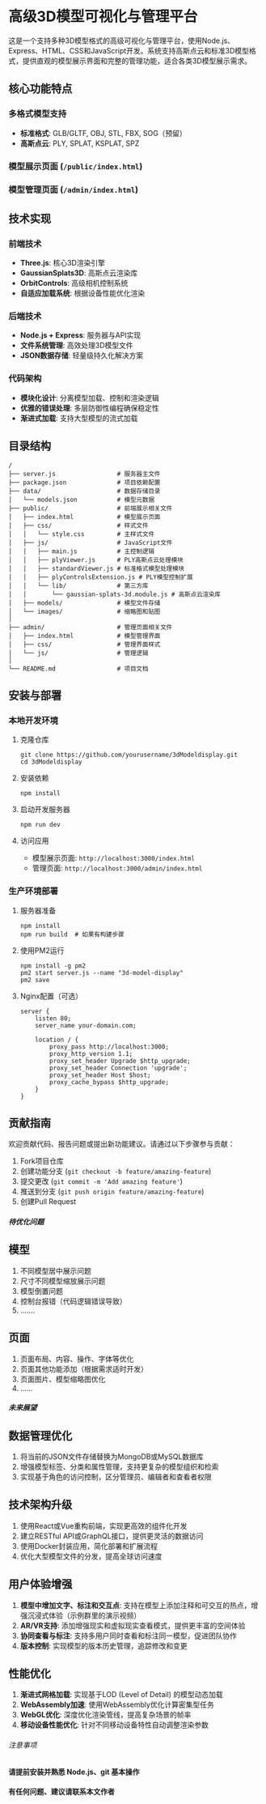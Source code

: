# 高级3D模型可视化与管理平台

这是一个支持多种3D模型格式的高级可视化与管理平台，使用Node.js、Express、HTML、CSS和JavaScript开发。系统支持高斯点云和标准3D模型格式，提供直观的模型展示界面和完整的管理功能，适合各类3D模型展示需求。

## 核心功能特点

### 多格式模型支持
- **标准格式**: GLB/GLTF, OBJ, STL, FBX, SOG（预留）
- **高斯点云**: PLY, SPLAT, KSPLAT, SPZ

### 模型展示页面 (`/public/index.html`)


### 模型管理页面 (`/admin/index.html`)


## 技术实现

### 前端技术
- **Three.js**: 核心3D渲染引擎
- **GaussianSplats3D**: 高斯点云渲染库
- **OrbitControls**: 高级相机控制系统
- **自适应加载系统**: 根据设备性能优化渲染

### 后端技术
- **Node.js + Express**: 服务器与API实现
- **文件系统管理**: 高效处理3D模型文件
- **JSON数据存储**: 轻量级持久化解决方案

### 代码架构
- **模块化设计**: 分离模型加载、控制和渲染逻辑
- **优雅的错误处理**: 多层防御性编程确保稳定性
- **渐进式加载**: 支持大型模型的流式加载

## 目录结构

```
/
├── server.js                 # 服务器主文件
├── package.json              # 项目依赖配置
├── data/                     # 数据存储目录
│   └── models.json           # 模型元数据
├── public/                   # 前端展示相关文件
│   ├── index.html            # 模型展示页面
│   ├── css/                  # 样式文件
│   │   └── style.css         # 主样式文件
│   ├── js/                   # JavaScript文件
│   │   ├── main.js           # 主控制逻辑
│   │   ├── plyViewer.js      # PLY高斯点云处理模块
│   │   ├── standardViewer.js # 标准格式模型处理模块
│   │   ├── plyControlsExtension.js # PLY模型控制扩展
│   │   └── lib/              # 第三方库
│   │       └── gaussian-splats-3d.module.js # 高斯点云渲染库
│   ├── models/               # 模型文件存储
│   └── images/               # 缩略图和贴图
│
├── admin/                    # 管理页面相关文件
│   ├── index.html            # 模型管理界面
│   ├── css/                  # 管理界面样式
│   └── js/                   # 管理逻辑
│
└── README.md                 # 项目文档
```

## 安装与部署

### 本地开发环境
1. 克隆仓库
   ```
   git clone https://github.com/yourusername/3dModeldisplay.git
   cd 3dModeldisplay
   ```

2. 安装依赖
   ```
   npm install
   ```

3. 启动开发服务器
   ```
   npm run dev
   ```

4. 访问应用
   - 模型展示页面: `http://localhost:3000/index.html`
   - 管理页面: `http://localhost:3000/admin/index.html`

### 生产环境部署
1. 服务器准备
   ```
   npm install
   npm run build  # 如果有构建步骤
   ```

2. 使用PM2运行
   ```
   npm install -g pm2
   pm2 start server.js --name "3d-model-display"
   pm2 save
   ```

3. Nginx配置（可选）
   ```nginx
   server {
       listen 80;
       server_name your-domain.com;
       
       location / {
           proxy_pass http://localhost:3000;
           proxy_http_version 1.1;
           proxy_set_header Upgrade $http_upgrade;
           proxy_set_header Connection 'upgrade';
           proxy_set_header Host $host;
           proxy_cache_bypass $http_upgrade;
       }
   }
   ```

## 贡献指南
欢迎贡献代码、报告问题或提出新功能建议。请通过以下步骤参与贡献：

1. Fork项目仓库
2. 创建功能分支 (`git checkout -b feature/amazing-feature`)
3. 提交更改 (`git commit -m 'Add amazing feature'`)
4. 推送到分支 (`git push origin feature/amazing-feature`)
5. 创建Pull Request

##### 待优化问题
## 模型
1. 不同模型居中展示问题
2. 尺寸不同模型缩放展示问题
3. 模型倒置问题
4. 控制台报错（代码逻辑错误导致）
5. .......
## 页面
1. 页面布局、内容、操作、字体等优化
2. 页面其他功能添加（根据需求适时开发）
3. 页面图片、模型缩略图优化
4. ......

##### 未来展望

## 数据管理优化
1. 将当前的JSON文件存储替换为MongoDB或MySQL数据库
2. 增强模型标签、分类和属性管理，支持更复杂的模型组织和检索
3. 实现基于角色的访问控制，区分管理员、编辑者和查看者权限

## 技术架构升级
1. 使用React或Vue重构前端，实现更高效的组件化开发
2. 建立RESTful API或GraphQL接口，提供更灵活的数据访问
3. 使用Docker封装应用，简化部署和扩展流程
4.  优化大型模型文件的分发，提高全球访问速度

## 用户体验增强
1. **模型中增加文字、标注和交互点**: 支持在模型上添加注释和可交互的热点，增强沉浸式体验（示例群里的演示视频）
2. **AR/VR支持**: 添加增强现实和虚拟现实查看模式，提供更丰富的空间体验
3. **协同查看与标注**: 支持多用户同时查看和标注同一模型，促进团队协作
4. **版本控制**: 实现模型的版本历史管理，追踪修改和变更

## 性能优化
1. **渐进式网格加载**: 实现基于LOD (Level of Detail) 的模型动态加载
2. **WebAssembly加速**: 使用WebAssembly优化计算密集型任务
3. **WebGL优化**: 深度优化渲染管线，提高复杂场景的帧率
4. **移动设备性能优化**: 针对不同移动设备特性自动调整渲染参数
######  注意事项 
#### 请提前安装并熟悉 Node.js、git 基本操作
#### 有任何问题、建议请联系本文作者
